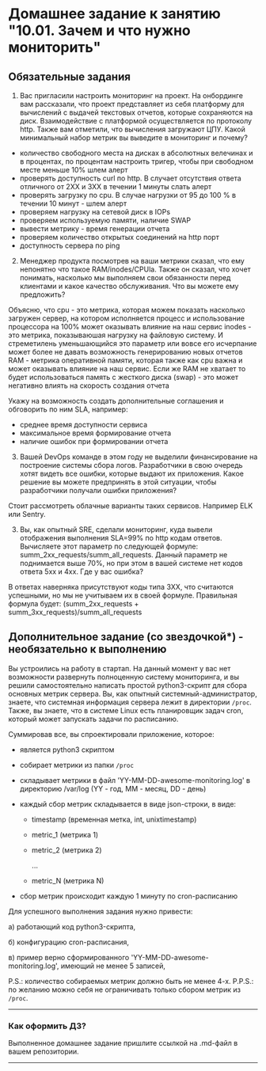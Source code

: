 # Домашнее задание к занятию "10.01. Зачем и что нужно мониторить"

## Обязательные задания

1. Вас пригласили настроить мониторинг на проект. На онбординге вам рассказали, что проект представляет из себя 
платформу для вычислений с выдачей текстовых отчетов, которые сохраняются на диск. Взаимодействие с платформой 
осуществляется по протоколу http. Также вам отметили, что вычисления загружают ЦПУ. Какой минимальный набор метрик вы
выведите в мониторинг и почему?

- количество свободного места на дисках в абсолютных велечинах и в процентах, по процентам настроить тригер, чтобы при свободном месте меньше 10% шлем алерт
- проверять доступность curl по http. В случает отсутствия ответа отличного от 2XX и 3XX в течении 1 минуты слать алерт
- проверять загрузку по cpu. В случае нагрузки от 95 до 100 % в течении 10 минут - шлем алерт
- проверяем нагрузку на сетевой диск в IOPs
- проверяем используемую памяти, наличие SWAP
- вывести метрику - время генерации отчета
- проверяем количество открытых соединений на http порт
- доступность сервера по ping

2. Менеджер продукта посмотрев на ваши метрики сказал, что ему непонятно что такое RAM/inodes/CPUla. Также он сказал, 
что хочет понимать, насколько мы выполняем свои обязанности перед клиентами и какое качество обслуживания. Что вы 
можете ему предложить?

Объясню, что
cpu - это метрика, которая можем показать насколько загружен сервер, на котором исполняется процесс и использование процессора на 100% может оказывать влияние на наш сервис
inodes - это метрика, показываюшая нагрузку на файловую систему. И стреметилень уменьшающийся это параметр или вовсе его исчерпание может более не давать возможность генерированию новых отчетов
RAM - метрика оперативной памяти, которая также как cpu важна и может оказывать влияние на наш сервис. Если же RAM не хватает то будет использоваться память с жесткого диска (swap) - это может негативно влиять на скорость создания отчета

Укажу на возможность создать дополнительные соглашения и обговорить по ним SLA, например:
- среднее время доступности сервиса
- максимальное время формирование отчета
- наличие ошибок при формировании отчета

3. Вашей DevOps команде в этом году не выделили финансирование на построение системы сбора логов. Разработчики в свою 
очередь хотят видеть все ошибки, которые выдают их приложения. Какое решение вы можете предпринять в этой ситуации, 
чтобы разработчики получали ошибки приложения?

Стоит рассмотреть облачные варианты таких сервисов. Например ELK или Sentry.

3. Вы, как опытный SRE, сделали мониторинг, куда вывели отображения выполнения SLA=99% по http кодам ответов. 
Вычисляете этот параметр по следующей формуле: summ_2xx_requests/summ_all_requests. Данный параметр не поднимается выше 
70%, но при этом в вашей системе нет кодов ответа 5xx и 4xx. Где у вас ошибка?

В ответах наверняка присутствуют коды типа 3XX, что считаются успешными, но мы не учитываем их в своей формуле.
Правильная формула будет: (summ_2xx_requests + summ_3xx_requests)/summ_all_requests 

## Дополнительное задание (со звездочкой*) - необязательно к выполнению

Вы устроились на работу в стартап. На данный момент у вас нет возможности развернуть полноценную систему 
мониторинга, и вы решили самостоятельно написать простой python3-скрипт для сбора основных метрик сервера. Вы, как 
опытный системный-администратор, знаете, что системная информация сервера лежит в директории `/proc`. 
Также, вы знаете, что в системе Linux есть  планировщик задач cron, который может запускать задачи по расписанию.

Суммировав все, вы спроектировали приложение, которое:
- является python3 скриптом
- собирает метрики из папки `/proc`
- складывает метрики в файл 'YY-MM-DD-awesome-monitoring.log' в директорию /var/log 
(YY - год, MM - месяц, DD - день)
- каждый сбор метрик складывается в виде json-строки, в виде:
  + timestamp (временная метка, int, unixtimestamp)
  + metric_1 (метрика 1)
  + metric_2 (метрика 2)
  
     ...
     
  + metric_N (метрика N)
  
- сбор метрик происходит каждую 1 минуту по cron-расписанию

Для успешного выполнения задания нужно привести:

а) работающий код python3-скрипта,

б) конфигурацию cron-расписания,

в) пример верно сформированного 'YY-MM-DD-awesome-monitoring.log', имеющий не менее 5 записей,

P.S.: количество собираемых метрик должно быть не менее 4-х.
P.P.S.: по желанию можно себя не ограничивать только сбором метрик из `/proc`.

---

### Как оформить ДЗ?

Выполненное домашнее задание пришлите ссылкой на .md-файл в вашем репозитории.

---

